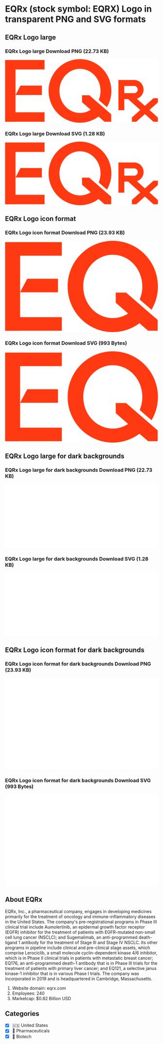 # EQRx (stock symbol: EQRX) Logo in transparent PNG and SVG formats

## EQRx Logo large

### EQRx Logo large Download PNG (22.73 KB)

![EQRx Logo large Download PNG (22.73 KB)](/img/orig/EQRX_BIG-6e91e967.png)

### EQRx Logo large Download SVG (1.28 KB)

![EQRx Logo large Download SVG (1.28 KB)](/img/orig/EQRX_BIG-48c729e7.svg)

## EQRx Logo icon format

### EQRx Logo icon format Download PNG (23.93 KB)

![EQRx Logo icon format Download PNG (23.93 KB)](/img/orig/EQRX-57fcb58e.png)

### EQRx Logo icon format Download SVG (993 Bytes)

![EQRx Logo icon format Download SVG (993 Bytes)](/img/orig/EQRX-6e25aff9.svg)

## EQRx Logo large for dark backgrounds

### EQRx Logo large for dark backgrounds Download PNG (22.73 KB)

![EQRx Logo large for dark backgrounds Download PNG (22.73 KB)](/img/orig/EQRX_BIG.D-f6597288.png)

### EQRx Logo large for dark backgrounds Download SVG (1.28 KB)

![EQRx Logo large for dark backgrounds Download SVG (1.28 KB)](/img/orig/EQRX_BIG.D-3b361a3a.svg)

## EQRx Logo icon format for dark backgrounds

### EQRx Logo icon format for dark backgrounds Download PNG (23.93 KB)

![EQRx Logo icon format for dark backgrounds Download PNG (23.93 KB)](/img/orig/EQRX.D-63433469.png)

### EQRx Logo icon format for dark backgrounds Download SVG (993 Bytes)

![EQRx Logo icon format for dark backgrounds Download SVG (993 Bytes)](/img/orig/EQRX.D-c49fad0a.svg)

## About EQRx

EQRx, Inc., a pharmaceutical company, engages in developing medicines primarily for the treatment of oncology and immune-inflammatory diseases in the United States. The company's pre-registrational programs in Phase III clinical trial include Aumolertinib, an epidermal growth factor receptor (EGFR) inhibitor for the treatment of patients with EGFR-mutated non-small cell lung cancer (NSCLC); and Sugemalimab, an anti-programmed death-ligand 1 antibody for the treatment of Stage III and Stage IV NSCLC. Its other programs in pipeline include clinical and pre-clinical stage assets, which comprise Lerociclib, a small molecule cyclin-dependent kinase 4/6 inhibitor, which is in Phase II clinical trials in patients with metastatic breast cancer; EQ176, an anti-programmed death-1 antibody that is in Phase III trials for the treatment of patients with primary liver cancer; and EQ121, a selective janus kinase-1 inhibitor that is in various Phase I trials. The company was incorporated in 2019 and is headquartered in Cambridge, Massachusetts.

1. Website domain: eqrx.com
2. Employees: 240
3. Marketcap: $0.82 Billion USD


## Categories
- [x] 🇺🇸 United States
- [x] 💊 Pharmaceuticals
- [x] 🧬 Biotech
